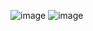 
![image](https://github.com/user-attachments/assets/796f9c0a-d8f4-42db-aae9-15e329fef3fb)
![image](https://github.com/user-attachments/assets/2370e96d-2398-43fe-8c41-9ef3e4e86b3f)
